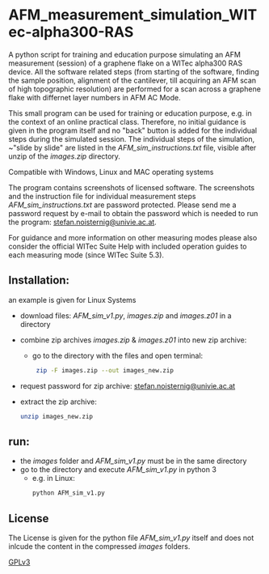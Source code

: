# AFM_measurement_simulation_WITec-alpha300-RAS
A python script for training and education purpose simulating an AFM measurement (session) of a graphene flake on a WITec alpha300 RAS device.
All the software related steps (from starting of the software, finding the sample position, alignment of the cantilever, till acquiring an AFM scan of high topographic resolution) are performed for a scan across a graphene flake with differnet layer numbers in AFM AC Mode.

This small program can be used for training or education purpose, e.g. in the context of an online practical class.
Therefore, no initial guidance is given in the program itself and no "back" button is added for the individual steps during the simulated session.
The individual steps of the simulation, ~"slide by slide" are listed in the *AFM_sim_instructions.txt* file, visible after unzip of the *images.zip* directory.

Compatible with Windows, Linux and MAC operating systems

The program contains screenshots of licensed software. The screenshots and the instruction file for individual measurement steps *AFM_sim_instructions.txt* are password protected. Please send me a password request by e-mail to obtain the password which is needed to run the program: [stefan.noisternig@univie.ac.at](mailto:stefan.noisternig@univie.ac.at).

For guidance and more information on other measuring modes please also consider the official WITec Suite Help with included operation guides to each measuring mode (since WITec Suite 5.3).


## Installation:
an example is given for Linux Systems

* download files: *AFM_sim_v1.py*, *images.zip* and *images.z01* in a directory

* combine zip archives *images.zip* & *images.z01* into new zip archive:
  - go to the directory with the files and open terminal:
    ```bash
     zip -F images.zip --out images_new.zip
     ```
             
* request password for zip archive:
  [stefan.noisternig@univie.ac.at](mailto:stefan.noisternig@univie.ac.at)
            
* extract the zip archive:
  ```bash
  unzip images_new.zip 
  ```
## run:
* the *images* folder and *AFM_sim_v1.py* must be in the same directory
* go to the directory and execute *AFM_sim_v1.py* in python 3
  - e.g. in Linux:
    ```bash
    python AFM_sim_v1.py
    ```
## License
The License is given for the python file *AFM_sim_v1.py* itself and does not inlcude the content in the compressed *images* folders.

[GPLv3](https://www.gnu.org/licenses/gpl-3.0.en.html)

